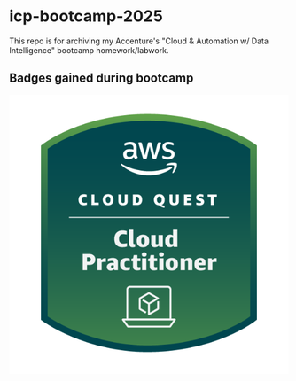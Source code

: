 # icp-bootcamp-2025

This repo is for archiving my Accenture's "Cloud & Automation w/ Data Intelligence" bootcamp homework/labwork.

## Badges gained during bootcamp

[<img src="aws-cloud-quest-cloud-practitioner.png">](https://www.credly.com/badges/c3552f15-5ba1-4853-8b94-8ff12d67a629/public_url)
